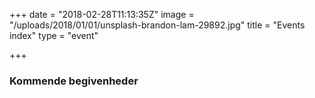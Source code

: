 +++
date = "2018-02-28T11:13:35Z"
image = "/uploads/2018/01/01/unsplash-brandon-lam-29892.jpg"
title = "Events index"
type = "event"

+++
### Kommende begivenheder
